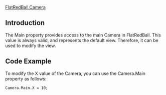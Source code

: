 [FlatRedBall.Camera](/frb/docs/index.php?title=FlatRedBall.Camera "FlatRedBall.Camera")

## Introduction

The Main property provides access to the main Camera in FlatRedBall. This value is always valid, and represents the default view. Therefore, it can be used to modify the view.

## Code Example

To modify the X value of the Camera, you can use the Camera.Main property as follows:

    Camera.Main.X = 10;
